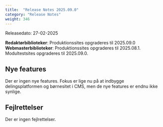 ```yaml
---
title:  "Release Notes 2025.09.0"
category: "Release Notes"
weight: 346
---
```


Releasedato: 27-02-2025

**Redaktørbiblioteker**: Produktionssites opgraderes til 2025.09.0\
**Webmasterbiblioteker**: Produktionssites opgraderes til 2025.08.1. Modultestsites opgraderes til 2025.09.0.

## Nye features
Der er ingen nye features. Fokus er lige nu på at indbygge delingsplatformen og børnesitet i CMS, men de nye features er endnu ikke synlige.

## Fejlrettelser
Der er ingen fejlrettelser.
